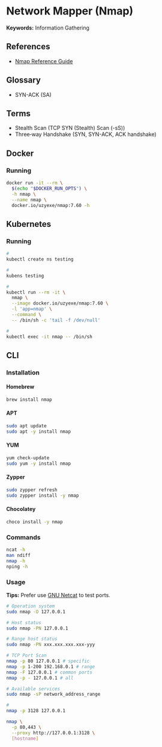 # Network Mapper (Nmap)

<!--
https://app.pluralsight.com/paths/skills/information-security-testing-and-auditing-with-nmap
-->

<!--
Zenmap

Xmas scan
-->

<!--
https://github.com/s0md3v/Smap
-->

**Keywords:** Information Gathering

## References

- [Nmap Reference Guide](https://nmap.org/book/man.html)

## Glossary

- SYN-ACK (SA)

## Terms

- Stealth Scan (TCP SYN (Stealth) Scan (-sS))
- Three‐way Handshake (SYN, SYN-ACK, ACK handshake)

<!--
Spoofing
-->

## Docker

### Running

```sh
docker run -it --rm \
  $(echo "$DOCKER_RUN_OPTS") \
  -h nmap \
  --name nmap \
  docker.io/uzyexe/nmap:7.60 -h
```

## Kubernetes

### Running

```sh
#
kubectl create ns testing

#
kubens testing

#
kubectl run --rm -it \
  nmap \
  --image docker.io/uzyexe/nmap:7.60 \
  -l 'app=nmap' \
  --command \
  -- /bin/sh -c 'tail -f /dev/null'

#
kubectl exec -it nmap -- /bin/sh
```

## CLI

### Installation

#### Homebrew

```sh
brew install nmap
```

#### APT

```sh
sudo apt update
sudo apt -y install nmap
```

#### YUM

```sh
yum check-update
sudo yum -y install nmap
```

#### Zypper

```sh
sudo zypper refresh
sudo zypper install -y nmap
```

#### Chocolatey

```sh
choco install -y nmap
```

### Commands

```sh
ncat -h
man ndiff
nmap -h
nping -h
```

### Usage

**Tips:** Prefer use [GNU Netcat](/gnu/netcat.md) to test ports.

```sh
# Operation system
sudo nmap -O 127.0.0.1

# Host status
sudo nmap -PN 127.0.0.1

# Range host status
sudo nmap -PN xxx.xxx.xxx.xxx-yyy

# TCP Port Scan
nmap -p 80 127.0.0.1 # specific
nmap -p 1-200 192.168.0.1 # range
nmap -F 127.0.0.1 # common ports
nmap -p - 127.0.0.1 # all

# Available services
sudo nmap -sP network_address_range

#
nmap -p 3128 127.0.0.1

nmap \
  -p 80,443 \
  --proxy http://127.0.0.1:3128 \
  [hostname]
```

<!--
https://www.digitalocean.com/community/tutorials/how-to-use-nmap-to-scan-for-open-ports-on-your-vps
https://phoenixnap.com/kb/nmap-scan-open-ports
-->
